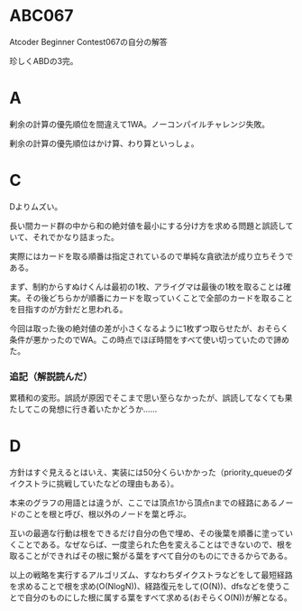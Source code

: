 # ABC067
Atcoder Beginner Contest067の自分の解答

珍しくABDの3完。
# A
剰余の計算の優先順位を間違えて1WA。ノーコンパイルチャレンジ失敗。

剰余の計算の優先順位はかけ算、わり算といっしょ。

# C
Dよりムズい。

長い間カード群の中から和の絶対値を最小にする分け方を求める問題と誤読していて、それでかなり詰まった。

実際にはカードを取る順番は指定されているので単純な貪欲法が成り立ちそうである。

まず、制約からすぬけくんは最初の1枚、アライグマは最後の1枚を取ることは確実。その後どちらかが順番にカードを取っていくことで全部のカードを取ることを目指すのが方針だと思われる。

今回は取った後の絶対値の差が小さくなるように1枚ずつ取らせたが、おそらく条件が悪かったのでWA。この時点でほぼ時間をすべて使い切っていたので諦めた。

### 追記（解説読んだ）
累積和の変形。誤読が原因でそこまで思い至らなかったが、誤読してなくても果たしてこの発想に行き着いたかどうか……

# D
方針はすぐ見えるとはいえ、実装には50分くらいかかった（priority_queueのダイクストラに挑戦していたなどの理由もある）。

本来のグラフの用語とは違うが、ここでは頂点1から頂点nまでの経路にあるノードのことを根と呼び、根以外のノードを葉と呼ぶ。

互いの最適な行動は根をできるだけ自分の色で埋め、その後葉を順番に塗っていくことである。なぜならば、一度塗られた色を変えることはできないので、根を取ることができればその根に繋がる葉をすべて自分のものにできるからである。

以上の戦略を実行するアルゴリズム、すなわちダイクストラなどをして最短経路を求めることで根を求め(O(NlogN))、経路復元をして(O(N))、dfsなどを使うことで自分のものにした根に属する葉をすべて求める(おそらくO(N))が解となる。